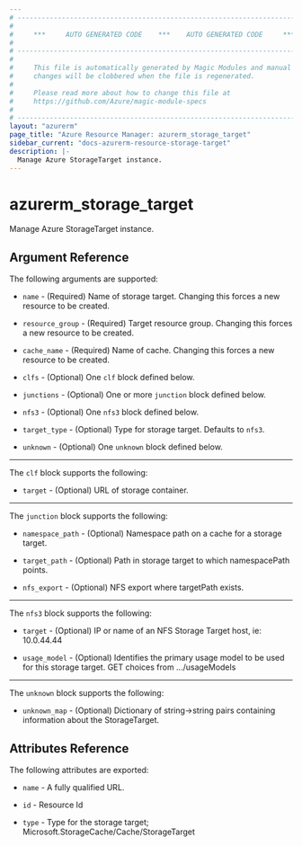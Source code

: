 ```yaml
---
# ----------------------------------------------------------------------------
#
#     ***     AUTO GENERATED CODE    ***    AUTO GENERATED CODE     ***
#
# ----------------------------------------------------------------------------
#
#     This file is automatically generated by Magic Modules and manual
#     changes will be clobbered when the file is regenerated.
#
#     Please read more about how to change this file at
#     https://github.com/Azure/magic-module-specs
#
# ----------------------------------------------------------------------------
layout: "azurerm"
page_title: "Azure Resource Manager: azurerm_storage_target"
sidebar_current: "docs-azurerm-resource-storage-target"
description: |-
  Manage Azure StorageTarget instance.
---
```


# azurerm_storage_target

Manage Azure StorageTarget instance.


## Argument Reference

The following arguments are supported:

* `name` - (Required) Name of storage target. Changing this forces a new resource to be created.

* `resource_group` - (Required) Target resource group. Changing this forces a new resource to be created.

* `cache_name` - (Required) Name of cache. Changing this forces a new resource to be created.

* `clfs` - (Optional) One `clf` block defined below.

* `junctions` - (Optional) One or more `junction` block defined below.

* `nfs3` - (Optional) One `nfs3` block defined below.

* `target_type` - (Optional) Type for storage target. Defaults to `nfs3`.

* `unknown` - (Optional) One `unknown` block defined below.

---

The `clf` block supports the following:

* `target` - (Optional) URL of storage container.

---

The `junction` block supports the following:

* `namespace_path` - (Optional) Namespace path on a cache for a storage target.

* `target_path` - (Optional) Path in storage target to which namespacePath points.

* `nfs_export` - (Optional) NFS export where targetPath exists.

---

The `nfs3` block supports the following:

* `target` - (Optional) IP or name of an NFS Storage Target host, ie: 10.0.44.44

* `usage_model` - (Optional) Identifies the primary usage model to be used for this storage target.   GET choices from .../usageModels

---

The `unknown` block supports the following:

* `unknown_map` - (Optional) Dictionary of string->string pairs containing information about the StorageTarget.

## Attributes Reference

The following attributes are exported:

* `name` - A fully qualified URL.

* `id` - Resource Id

* `type` - Type for the storage target; Microsoft.StorageCache/Cache/StorageTarget
